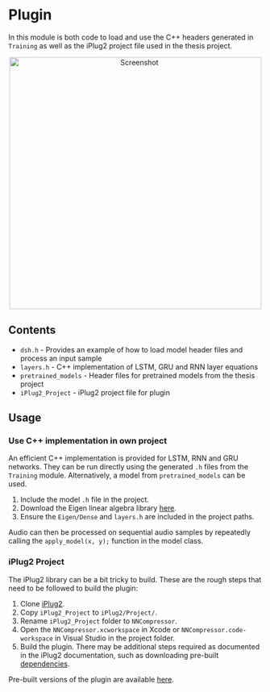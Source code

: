# Plugin
In this module is both code to load and use the C++ headers generated in `Training` as well as the iPlug2 project file used in the thesis project.

<p align="center">
<img width="500" alt="Screenshot" src="https://user-images.githubusercontent.com/99728921/224518583-933bb6e9-eb92-44fe-b582-400ca899a421.png">
</p>

## Contents
* `dsh.h` - Provides an example of how to load model header files and process an input sample 
* `layers.h` - C++ implementation of LSTM, GRU and RNN layer equations
* `pretrained_models` - Header files for pretrained models from the thesis project
* `iPlug2_Project` - iPlug2 project file for plugin

## Usage
### Use C++ implementation in own project
An efficient C++ implementation is provided for LSTM, RNN and GRU networks. They can be run directly using the generated `.h` files from the `Training` module. Alternatively, a model from `pretrained_models` can be used.
1. Include the model `.h` file in the project.
2. Download the Eigen linear algebra library [here](https://eigen.tuxfamily.org/).
3. Ensure the `Eigen/Dense` and `layers.h` are included in the project paths.

Audio can then be processed on sequential audio samples by repeatedly calling the `apply_model(x, y);` function in the model class. 

### iPlug2 Project
The iPlug2 library can be a bit tricky to build. These are the rough steps that need to be followed to build the plugin:

1. Clone [iPlug2](https://github.com/iPlug2/iPlug2).
2. Copy `iPlug2_Project` to `iPlug2/Project/`.
3. Rename `iPlug2_Project` folder to `NNCompressor`.
4. Open the `NNCompressor.xcworkspace` in Xcode or `NNCompressor.code-workspace` in Visual Studio in the project folder. 
5. Build the plugin. There may be additional steps required as documented in the iPlug2 documentation, such as downloading pre-built [dependencies](https://github.com/iPlug2/iPlug2/tree/master/Dependencies).

Pre-built versions of the plugin are available [here](https://files.hcloudh.com/s/NiYCKSnC34xxbSW).
